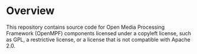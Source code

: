 # Overview

This repository contains source code for Open Media Processing Framework (OpenMPF) components 
licensed under a copyleft license, such as GPL, a restrictive license, or a license that is not 
compatible with Apache 2.0. 
